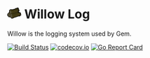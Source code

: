 # ![Willow](https://raw.githubusercontent.com/gemrs/willow/master/willow.png) Willow Log

Willow is the logging system used by Gem.

[![Build Status](https://travis-ci.org/gemrs/willow.svg?branch=master)](https://travis-ci.org/gemrs/willow) [![codecov.io](https://codecov.io/github/gemrs/willow/coverage.svg?branch=master)](https://codecov.io/github/gemrs/willow?branch=master) [![Go Report Card](http://goreportcard.com/badge/gemrs/willow)](http://goreportcard.com/report/gemrs/willow)
